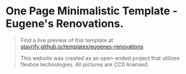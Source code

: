 # One Page Minimalistic Template - Eugene's Renovations.

>Find a live preview of this template at [stavrify.github.io/templates/eugenes-renovations](stavrify.github.io/templates/eugenes-renovations)
>
>This website was created as an open-ended project that utilizes flexbox technologies.
>All pictures are CC0 licensed.
